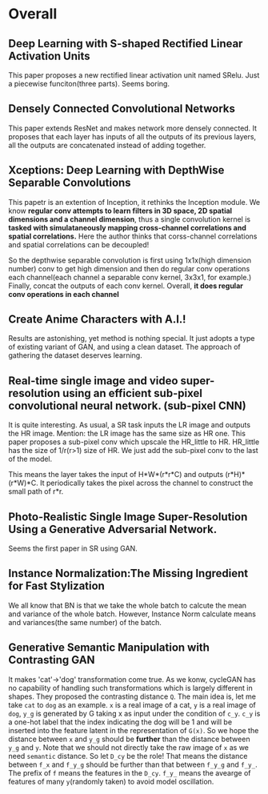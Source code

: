 # Overall
## Deep Learning with S-shaped Rectified Linear Activation Units
This paper proposes a new rectified linear activation unit named SRelu. 
Just a piecewise funciton(three parts). Seems boring.

## Densely Connected Convolutional Networks
This paper extends ResNet and makes network more densely connected.
It proposes that each layer has inputs of all the outputs of its previous layers,
all the outputs are concatenated instead of adding together. 

## Xceptions: Deep Learning with DepthWise Separable Convolutions
This papetr is an extention of Inception, it rethinks the Inception module.
We know **regular conv attempts to learn filters in 3D space, 2D spatial dimensions and a channel dimension**, thus
a single convolution kernel is **tasked with simulataneously mapping cross-channel correlations and spatial correlations.**
Here the author thinks that corss-channel correlations and spatial correlations can be decoupled!

So the depthwise separable convolution is first using 1x1x(high dimension number) conv to get high dimension and then do regular
conv operations each channel(each channel a separable conv kernel, 3x3x1, for example.) Finally, concat the outputs of each conv kernel. Overall, **it does regular conv operations in each channel**

## Create Anime Characters with A.I.!
Results are astonishing, yet method is nothing special. It just adopts a type of existing variant of GAN, and using a clean dataset.
The approach of gathering the dataset deserves learning.

## Real-time single image and video super-resolution using an efficient sub-pixel convolutional neural network. (sub-pixel CNN)
It is quite interesting. As usual, a SR task inputs the LR image and outputs the HR image. Mention: the LR image has the same size as HR one. This paper proposes a
sub-pixel conv which upscale the HR\_little to HR. HR\_little has the size of 1/r(r>1)
size of HR. We just add the sub-pixel conv to the last of the model.

This means the layer takes the input of H\*W\*(r\*r\*C) and outputs (r\*H)\*(r\*W)\*C.
It periodically takes the pixel across the channel to construct the small path of r*r.

## Photo-Realistic Single Image Super-Resolution Using a Generative Adversarial Network.
Seems the first paper in SR using GAN.

## Instance Normalization:The Missing Ingredient for Fast Stylization
We all know that BN is that we take the whole batch to calcute the mean and variance of the whole batch. However, Instance Norm calculate means and variances(the same number) of the batch.

## Generative Semantic Manipulation with Contrasting GAN
It makes 'cat'->'dog' transformation come true. As we konw, cycleGAN has no capability of handling such transformations which is largely different in shapes. They proposed the contrasting distance `Q`. The main idea is, let me take `cat` to `dog` as an example.
`x` is a real image of a cat, `y` is a real image of `dog`, `y_g` is generated by G taking x as input under the condition of `c_y`. `c_y` is a one-hot label that the index indicating the dog will be 1 and will be
inserted into the feature latent in the representation of `G(x)`. So we hope the distance between `x` and `y_g` should be **further**  than the distance between `y_g` and `y`. Note that we should not directly take the raw image of `x` as we need `semantic` distance. So
let `D_cy` be the role! That means the distance between `f_x` and `f_y_g` should be further than that between `f_y_g` and `f_y_`. The prefix of `f` means the features in the `D_cy`. `f_y_` means the avearge of features of many `y`(randomly taken) to avoid model oscillation.
